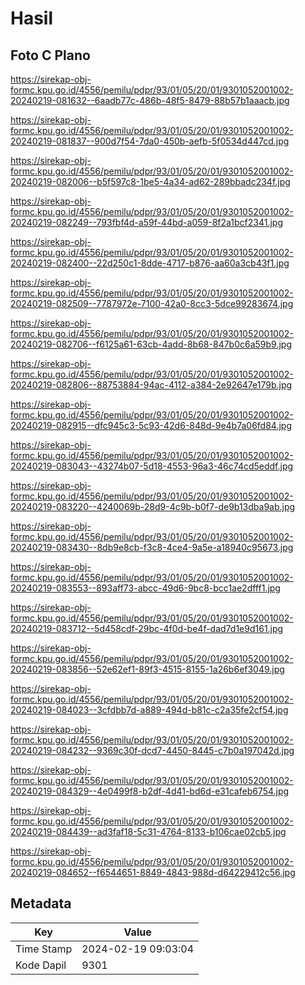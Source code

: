 # Hasil

## Foto C Plano

https://sirekap-obj-formc.kpu.go.id/4556/pemilu/pdpr/93/01/05/20/01/9301052001002-20240219-081632--6aadb77c-486b-48f5-8479-88b57b1aaacb.jpg

https://sirekap-obj-formc.kpu.go.id/4556/pemilu/pdpr/93/01/05/20/01/9301052001002-20240219-081837--900d7f54-7da0-450b-aefb-5f0534d447cd.jpg

https://sirekap-obj-formc.kpu.go.id/4556/pemilu/pdpr/93/01/05/20/01/9301052001002-20240219-082006--b5f597c8-1be5-4a34-ad62-289bbadc234f.jpg

https://sirekap-obj-formc.kpu.go.id/4556/pemilu/pdpr/93/01/05/20/01/9301052001002-20240219-082249--793fbf4d-a59f-44bd-a059-8f2a1bcf2341.jpg

https://sirekap-obj-formc.kpu.go.id/4556/pemilu/pdpr/93/01/05/20/01/9301052001002-20240219-082400--22d250c1-8dde-4717-b876-aa60a3cb43f1.jpg

https://sirekap-obj-formc.kpu.go.id/4556/pemilu/pdpr/93/01/05/20/01/9301052001002-20240219-082509--7787972e-7100-42a0-8cc3-5dce99283674.jpg

https://sirekap-obj-formc.kpu.go.id/4556/pemilu/pdpr/93/01/05/20/01/9301052001002-20240219-082706--f6125a61-63cb-4add-8b68-847b0c6a59b9.jpg

https://sirekap-obj-formc.kpu.go.id/4556/pemilu/pdpr/93/01/05/20/01/9301052001002-20240219-082806--88753884-94ac-4112-a384-2e92647e179b.jpg

https://sirekap-obj-formc.kpu.go.id/4556/pemilu/pdpr/93/01/05/20/01/9301052001002-20240219-082915--dfc945c3-5c93-42d6-848d-9e4b7a06fd84.jpg

https://sirekap-obj-formc.kpu.go.id/4556/pemilu/pdpr/93/01/05/20/01/9301052001002-20240219-083043--43274b07-5d18-4553-96a3-46c74cd5eddf.jpg

https://sirekap-obj-formc.kpu.go.id/4556/pemilu/pdpr/93/01/05/20/01/9301052001002-20240219-083220--4240069b-28d9-4c9b-b0f7-de9b13dba9ab.jpg

https://sirekap-obj-formc.kpu.go.id/4556/pemilu/pdpr/93/01/05/20/01/9301052001002-20240219-083430--8db9e8cb-f3c8-4ce4-9a5e-a18940c95673.jpg

https://sirekap-obj-formc.kpu.go.id/4556/pemilu/pdpr/93/01/05/20/01/9301052001002-20240219-083553--893aff73-abcc-49d6-9bc8-bcc1ae2dfff1.jpg

https://sirekap-obj-formc.kpu.go.id/4556/pemilu/pdpr/93/01/05/20/01/9301052001002-20240219-083712--5d458cdf-29bc-4f0d-be4f-dad7d1e9d161.jpg

https://sirekap-obj-formc.kpu.go.id/4556/pemilu/pdpr/93/01/05/20/01/9301052001002-20240219-083856--52e62ef1-89f3-4515-8155-1a26b6ef3049.jpg

https://sirekap-obj-formc.kpu.go.id/4556/pemilu/pdpr/93/01/05/20/01/9301052001002-20240219-084023--3cfdbb7d-a889-494d-b81c-c2a35fe2cf54.jpg

https://sirekap-obj-formc.kpu.go.id/4556/pemilu/pdpr/93/01/05/20/01/9301052001002-20240219-084232--9369c30f-dcd7-4450-8445-c7b0a197042d.jpg

https://sirekap-obj-formc.kpu.go.id/4556/pemilu/pdpr/93/01/05/20/01/9301052001002-20240219-084329--4e0499f8-b2df-4d41-bd6d-e31cafeb6754.jpg

https://sirekap-obj-formc.kpu.go.id/4556/pemilu/pdpr/93/01/05/20/01/9301052001002-20240219-084439--ad3faf18-5c31-4764-8133-b106cae02cb5.jpg

https://sirekap-obj-formc.kpu.go.id/4556/pemilu/pdpr/93/01/05/20/01/9301052001002-20240219-084652--f6544651-8849-4843-988d-d64229412c56.jpg


## Metadata

| Key        | Value               |
| ---------- | ------------------- |
| Time Stamp | 2024-02-19 09:03:04 |
| Kode Dapil | 9301                |



